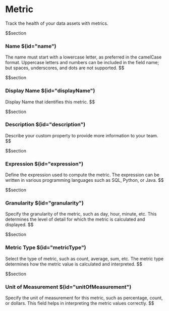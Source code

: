 # Metric

Track the health of your data assets with metrics.


$$section
### Name $(id="name")

The name must start with a lowercase letter, as preferred in the camelCase format. Uppercase letters and numbers can be included in the field name; but spaces, underscores, and dots are not supported.
$$


$$section
### Display Name $(id="displayName")

Display Name that identifies this metric.
$$


$$section
### Description $(id="description")

Describe your custom property to provide more information to your team.
$$


$$section
### Expression $(id="expression")

Define the expression used to compute the metric. The expression can be written in various programming languages such as SQL, Python, or Java.
$$


$$section
### Granularity $(id="granularity")

Specify the granularity of the metric, such as day, hour, minute, etc. This determines the level of detail for which the metric is calculated and displayed.
$$

$$section
### Metric Type $(id="metricType")

Select the type of metric, such as count, average, sum, etc. The metric type determines how the metric value is calculated and interpreted.
$$


$$section
### Unit of Measurement $(id="unitOfMeasurement")

Specify the unit of measurement for this metric, such as percentage, count, or dollars. This field helps in interpreting the metric values correctly.
$$
